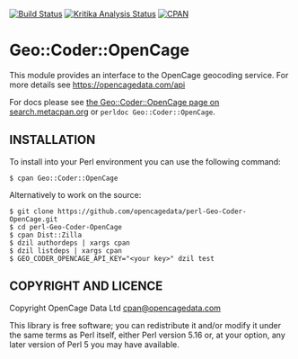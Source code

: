 
[![Build Status](https://travis-ci.org/OpenCageData/perl-Geo-Coder-OpenCage.svg?branch=master)](https://travis-ci.org/OpenCageData/perl-Geo-Code-OpenCage)
[![Kritika Analysis Status](https://kritika.io/users/OpenCage/repos/2893424605329847/heads/master/status.svg)](https://kritika.io/orgs/OpenCage/repos/2893424605329847/heads/master/)
[![CPAN](https://img.shields.io/cpan/v/Geo-Coder-OpenCage.svg?style=flat-square)](https://metacpan.org/pod/Geo::Coder::OpenCage)

# Geo::Coder::OpenCage

This module provides an interface to the OpenCage geocoding service.
For more details see https://opencagedata.com/api

For docs please see [the Geo::Coder::OpenCage page on search.metacpan.org](https://metacpan.org/pod/Geo::Coder::OpenCage)
or `perldoc Geo::Coder::OpenCage`.

## INSTALLATION

To install into your Perl environment you can use the following command:

    $ cpan Geo::Coder::OpenCage

Alternatively to work on the source:

    $ git clone https://github.com/opencagedata/perl-Geo-Coder-OpenCage.git
    $ cd perl-Geo-Coder-OpenCage
    $ cpan Dist::Zilla
    $ dzil authordeps | xargs cpan
    $ dzil listdeps | xargs cpan
    $ GEO_CODER_OPENCAGE_API_KEY="<your key>" dzil test

## COPYRIGHT AND LICENCE

Copyright OpenCage Data Ltd <cpan@opencagedata.com>

This library is free software; you can redistribute it and/or modify it under the same terms as Perl itself,
either Perl version 5.16 or, at your option, any later version of Perl 5 you may have available.
